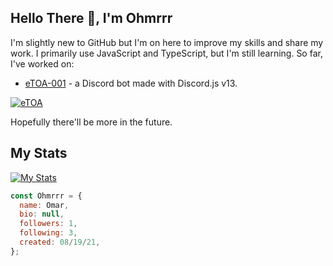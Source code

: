 ## Hello There 👋, I'm Ohmrrr

I'm slightly new to GitHub but I'm on here to improve my skills and share my work.
I primarily use JavaScript and TypeScript, but I'm still learning. So far, I've worked on:

- [eTOA-001](https://github.com/Ohmrrr/etoa) - a Discord bot made with Discord.js v13. 

[![eTOA](https://github-readme-stats.vercel.app/api/pin/?username=Ohmrrr&repo=etoa&show_owner=true&theme=dark)](https://github.com/anuraghazra/github-readme-stats)

Hopefully there'll be more in the future.

## My Stats

[![My Stats](https://github-readme-stats.vercel.app/api?username=Ohmrrr&layout=compact&theme=dark)](https://github.com/anuraghazra/github-readme-stats)

```js
const Ohmrrr = {
  name: Omar,
  bio: null,
  followers: 1,
  following: 3,
  created: 08/19/21,
};
```